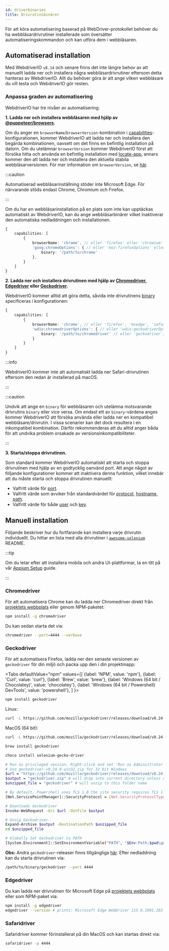 ```yaml
---
id: driverbinaries
title: Drivrutinsbinärer
---
```


För att köra automatisering baserad på WebDriver-protokollet behöver du ha webbläsardrivrutiner installerade som översätter automatiseringskommandon och kan utföra dem i webbläsaren.

## Automatiserad installation

Med WebdriverIO `v8.14` och senare finns det inte längre behov av att manuellt ladda ner och installera några webbläsardrivrutiner eftersom detta hanteras av WebdriverIO. Allt du behöver göra är att ange vilken webbläsare du vill testa och WebdriverIO gör resten.

### Anpassa graden av automatisering

WebdriverIO har tre nivåer av automatisering:

**1. Ladda ner och installera webbläsaren med hjälp av [@puppeteer/browsers](https://www.npmjs.com/package/@puppeteer/browsers).**

Om du anger en `browserName`/`browserVersion`-kombination i [capabilities](configuration#capabilities-1)-konfigurationen, kommer WebdriverIO att ladda ner och installera den begärda kombinationen, oavsett om det finns en befintlig installation på datorn. Om du utelämnar `browserVersion` kommer WebdriverIO först att försöka hitta och använda en befintlig installation med [locate-app](https://www.npmjs.com/package/locate-app), annars kommer den att ladda ner och installera den aktuella stabila webbläsarversionen. För mer information om `browserVersion`, se [här](capabilities#automate-different-browser-channels).

:::caution

Automatiserad webbläsarinställning stöder inte Microsoft Edge. För närvarande stöds endast Chrome, Chromium och Firefox.

:::

Om du har en webbläsarinstallation på en plats som inte kan upptäckas automatiskt av WebdriverIO, kan du ange webbläsarbinärer vilket inaktiverar den automatiska nedladdningen och installationen.

```ts
{
    capabilities: [
        {
            browserName: 'chrome', // eller 'firefox' eller 'chromium'
            'goog:chromeOptions': { // eller 'moz:firefoxOptions' eller 'wdio:chromedriverOptions'
                binary: '/path/to/chrome'
            },
        }
    ]
}
```

**2. Ladda ner och installera drivrutinen med hjälp av [Chromedriver](https://www.npmjs.com/package/chromedriver), [Edgedriver](https://www.npmjs.com/package/edgedriver) eller [Geckodriver](https://www.npmjs.com/package/geckodriver).**

WebdriverIO kommer alltid att göra detta, såvida inte drivrutinens [binary](capabilities#binary) specificeras i konfigurationen:

```ts
{
    capabilities: [
        {
            browserName: 'chrome', // eller 'firefox', 'msedge', 'safari', 'chromium'
            'wdio:chromedriverOptions': { // eller 'wdio:geckodriverOptions', 'wdio:edgedriverOptions'
                binary: '/path/to/chromedriver' // eller 'geckodriver', 'msedgedriver'
            }
        }
    ]
}
```

:::info

WebdriverIO kommer inte att automatiskt ladda ner Safari-drivrutinen eftersom den redan är installerad på macOS.

:::

:::caution

Undvik att ange en `binary` för webbläsaren och utelämna motsvarande drivrutins `binary` eller vice versa. Om endast ett av `binary`-värdena anges kommer WebdriverIO att försöka använda eller ladda ner en kompatibel webbläsare/drivrutin. I vissa scenarier kan det dock resultera i en inkompatibel kombination. Därför rekommenderas att du alltid anger båda för att undvika problem orsakade av versionsinkompatibiliteter.

:::

**3. Starta/stoppa drivrutinen.**

Som standard kommer WebdriverIO automatiskt att starta och stoppa drivrutinen med hjälp av en godtycklig oanvänd port. Att ange något av följande konfigurationer kommer att inaktivera denna funktion, vilket innebär att du måste starta och stoppa drivrutinen manuellt:

- Valfritt värde för [port](configuration#port).
- Valfritt värde som avviker från standardvärdet för [protocol](configuration#protocol), [hostname](configuration#hostname), [path](configuration#path).
- Valfritt värde för både [user](configuration#user) och [key](configuration#key).

## Manuell installation

Följande beskriver hur du fortfarande kan installera varje drivrutin individuellt. Du hittar en lista med alla drivrutiner i [`awesome-selenium`](https://github.com/christian-bromann/awesome-selenium#driver) README.

:::tip

Om du letar efter att installera mobila och andra UI-plattformar, ta en titt på vår [Appium Setup](appium) guide.

:::

### Chromedriver

För att automatisera Chrome kan du ladda ner Chromedriver direkt från [projektets webbplats](http://chromedriver.chromium.org/downloads) eller genom NPM-paketet:

```bash npm2yarn
npm install -g chromedriver
```

Du kan sedan starta det via:

```sh
chromedriver --port=4444 --verbose
```

### Geckodriver

För att automatisera Firefox, ladda ner den senaste versionen av `geckodriver` för din miljö och packa upp den i din projektmapp:

<Tabs
  defaultValue="npm"
  values={[
    {label: 'NPM', value: 'npm'},
    {label: 'Curl', value: 'curl'},
    {label: 'Brew', value: 'brew'},
    {label: 'Windows (64 bit / Chocolatey)', value: 'chocolatey'},
    {label: 'Windows (64 bit / Powershell) DevTools', value: 'powershell'},
  ]
}>
<TabItem value="npm">

```bash npm2yarn
npm install geckodriver
```

</TabItem>
<TabItem value="curl">

Linux:

```sh
curl -L https://github.com/mozilla/geckodriver/releases/download/v0.24.0/geckodriver-v0.24.0-linux64.tar.gz | tar xz
```

MacOS (64 bit):

```sh
curl -L https://github.com/mozilla/geckodriver/releases/download/v0.24.0/geckodriver-v0.24.0-macos.tar.gz | tar xz
```

</TabItem>
<TabItem value="brew">

```sh
brew install geckodriver
```

</TabItem>
<TabItem value="chocolatey">

```sh
choco install selenium-gecko-driver
```

</TabItem>
<TabItem value="powershell">

```sh
# Run as privileged session. Right-click and set 'Run as Administrator'
# Use geckodriver-v0.24.0-win32.zip for 32 bit Windows
$url = "https://github.com/mozilla/geckodriver/releases/download/v0.24.0/geckodriver-v0.24.0-win64.zip"
$output = "geckodriver.zip" # will drop into current directory unless defined otherwise
$unzipped_file = "geckodriver" # will unzip to this folder name

# By default, Powershell uses TLS 1.0 the site security requires TLS 1.2
[Net.ServicePointManager]::SecurityProtocol = [Net.SecurityProtocolType]::Tls12

# Downloads Geckodriver
Invoke-WebRequest -Uri $url -OutFile $output

# Unzip Geckodriver
Expand-Archive $output -DestinationPath $unzipped_file
cd $unzipped_file

# Globally Set Geckodriver to PATH
[System.Environment]::SetEnvironmentVariable("PATH", "$Env:Path;$pwd\geckodriver.exe", [System.EnvironmentVariableTarget]::Machine)
```

</TabItem>
</Tabs>

**Obs:** Andra `geckodriver`-releaser finns tillgängliga [här](https://github.com/mozilla/geckodriver/releases). Efter nedladdning kan du starta drivrutinen via:

```sh
/path/to/binary/geckodriver --port 4444
```

### Edgedriver

Du kan ladda ner drivrutinen för Microsoft Edge på [projektets webbplats](https://developer.microsoft.com/en-us/microsoft-edge/tools/webdriver/) eller som NPM-paket via:

```sh
npm install -g edgedriver
edgedriver --version # prints: Microsoft Edge WebDriver 115.0.1901.203 (a5a2b1779bcfe71f081bc9104cca968d420a89ac)
```

### Safaridriver

Safaridriver kommer förinstallerat på din MacOS och kan startas direkt via:

```sh
safaridriver -p 4444
```